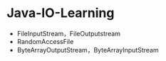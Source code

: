 # Java-IO-Learning

* FileInputStream，FileOutputstream
* RandomAccessFile
* ByteArrayOutputStream，ByteArrayInputStream